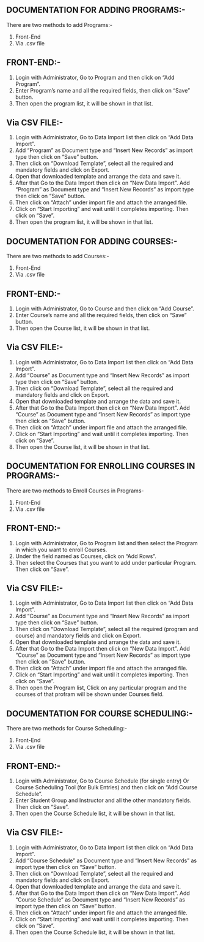 ## DOCUMENTATION FOR ADDING PROGRAMS:-

There are two methods to add Programs:-
1. Front-End
2. Via .csv file

## FRONT-END:-
1. Login with Administrator, Go to Program and then click on “Add Program”.
2. Enter Program’s name and all the required fields, then click on “Save” button.
3. Then open the program list, it will be shown in that list.

## Via CSV FILE:-
1. Login with Administrator, Go to Data Import list then click on “Add Data Import”.
2. Add “Program” as Document type and “Insert New Records” as import type then click on “Save” button.
3. Then click on “Download Template”, select all the required and mandatory fields and click on Export.
4. Open that downloaded template and arrange the data and save it.
5. After that Go to the Data Import then click on “New Data Import”. Add “Program” as Document type and “Insert New Records” as import type then click on “Save” button.
6. Then click on “Attach” under import file and attach the arranged file.
7. Click on “Start Importing” and wait until it completes importing. Then click on “Save”.
8. Then open the program list, it will be shown in that list.












## DOCUMENTATION FOR ADDING COURSES:-

There are two methods to add Courses:-
1. Front-End
2. Via .csv file

## FRONT-END:-
1. Login with Administrator, Go to Course and then click on “Add Course”.
2. Enter Course’s name and all the required fields, then click on “Save” button.
3. Then open the Course list, it will be shown in that list.

## Via CSV FILE:-
1. Login with Administrator, Go to Data Import list then click on “Add Data Import”.
2. Add “Course” as Document type and “Insert New Records” as import type then click on “Save” button.
3. Then click on “Download Template”, select all the required and mandatory fields and click on Export.
4. Open that downloaded template and arrange the data and save it.
5. After that Go to the Data Import then click on “New Data Import”. Add “Course” as Document type and “Insert New Records” as import type then click on “Save” button.
6. Then click on “Attach” under import file and attach the arranged file.
7. Click on “Start Importing” and wait until it completes importing. Then click on “Save”.
8. Then open the Course list, it will be shown in that list.











## DOCUMENTATION FOR ENROLLING COURSES IN PROGRAMS:-

There are two methods to Enroll Courses in Programs-
1. Front-End
2. Via .csv file

## FRONT-END:-
1. Login with Administrator, Go to Program list and then select the Program in which you want to enroll Courses.
2. Under the field named as Courses, click on “Add Rows”.
3. Then select the Courses that you want to add under particular Program. Then click on “Save”.


## Via CSV FILE:-
1. Login with Administrator, Go to Data Import list then click on “Add Data Import”.
2. Add “Course” as Document type and “Insert New Records” as import type then click on “Save” button.
3. Then click on “Download Template”, select all the required (program and course) and mandatory fields and click on Export.
4. Open that downloaded template and arrange the data and save it.
5. After that Go to the Data Import then click on “New Data Import”. Add “Course” as Document type and “Insert New Records” as import type then click on “Save” button.
6. Then click on “Attach” under import file and attach the arranged file.
7. Click on “Start Importing” and wait until it completes importing. Then click on “Save”.
8. Then open the Program list, Click on any particular program and the courses of that profram will be shown under Courses field.







## DOCUMENTATION FOR COURSE SCHEDULING:-

There are two methods for Course Scheduling:-
1. Front-End
2. Via .csv file

## FRONT-END:- 
1. Login with Administrator, Go to Course Schedule (for single entry) Or Course Scheduling Tool (for Bulk Entries) and then click on “Add Course Schedule”.
2. Enter Student Group and Instructor and all the other mandatory fields. Then click on “Save”.
3. Then open the Course Schedule list, it will be shown in that list.

## Via CSV FILE:-
1. Login with Administrator, Go to Data Import list then click on “Add Data Import”.
2. Add “Course Schedule” as Document type and “Insert New Records” as import type then click on “Save” button.
3. Then click on “Download Template”, select all the required and mandatory fields and click on Export.
4. Open that downloaded template and arrange the data and save it.
5. After that Go to the Data Import then click on “New Data Import”. Add “Course Schedule” as Document type and “Insert New Records” as import type then click on “Save” button.
6. Then click on “Attach” under import file and attach the arranged file.
7. Click on “Start Importing” and wait until it completes importing. Then click on “Save”.
8. Then open the Course Schedule list, it will be shown in that list.


















